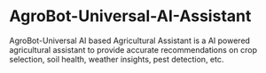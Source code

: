 # AgroBot-Universal-AI-Assistant
AgroBot-Universal AI based Agricultural Assistant is a AI powered agricultural assistant to provide accurate recommendations on crop selection, soil health, weather insights, pest detection, etc.
